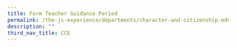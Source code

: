 ```yaml
---
title: Form Teacher Guidance Period
permalink: /the-js-experience/departments/character-and-citizenship-education-cce/form-teacher-guidance-period/
description: ""
third_nav_title: CCE
---
```

